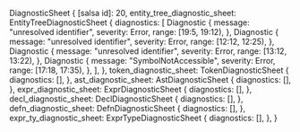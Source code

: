 DiagnosticSheet {
    [salsa id]: 20,
    entity_tree_diagnostic_sheet: EntityTreeDiagnosticSheet {
        diagnostics: [
            Diagnostic {
                message: "unresolved identifier",
                severity: Error,
                range: [19:5, 19:12),
            },
            Diagnostic {
                message: "unresolved identifier",
                severity: Error,
                range: [12:12, 12:25),
            },
            Diagnostic {
                message: "unresolved identifier",
                severity: Error,
                range: [13:12, 13:22),
            },
            Diagnostic {
                message: "SymbolNotAccessible",
                severity: Error,
                range: [17:18, 17:35),
            },
        ],
    },
    token_diagnostic_sheet: TokenDiagnosticSheet {
        diagnostics: [],
    },
    ast_diagnostic_sheet: AstDiagnosticSheet {
        diagnostics: [],
    },
    expr_diagnostic_sheet: ExprDiagnosticSheet {
        diagnostics: [],
    },
    decl_diagnostic_sheet: DeclDiagnosticSheet {
        diagnostics: [],
    },
    defn_diagnostic_sheet: DefnDiagnosticSheet {
        diagnostics: [],
    },
    expr_ty_diagnostic_sheet: ExprTypeDiagnosticSheet {
        diagnostics: [],
    },
}